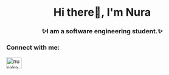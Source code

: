 <h1 align="center">Hi there👋, I'm Nura</h1>
<h3 align="center">✨I am a software engineering student.✨</h3>

<h3 align="left">Connect with me:</h3>
<p align="left">
<a href="https://linkedin.com/in/nurakacan" target="blank"><img align="center" src="https://raw.githubusercontent.com/rahuldkjain/github-profile-readme-generator/master/src/images/icons/Social/linked-in-alt.svg" alt="nurakacann" height="30" width="40" /></a>
</p>

